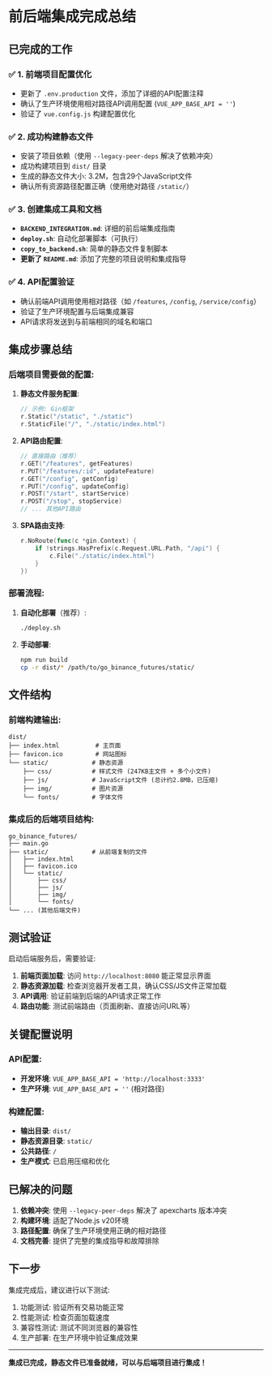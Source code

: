 # 前后端集成完成总结

## 已完成的工作

### ✅ 1. 前端项目配置优化
- 更新了 `.env.production` 文件，添加了详细的API配置注释
- 确认了生产环境使用相对路径API调用配置 (`VUE_APP_BASE_API = ''`)
- 验证了 `vue.config.js` 构建配置优化

### ✅ 2. 成功构建静态文件
- 安装了项目依赖（使用 `--legacy-peer-deps` 解决了依赖冲突）
- 成功构建项目到 `dist/` 目录
- 生成的静态文件大小: 3.2M，包含29个JavaScript文件
- 确认所有资源路径配置正确（使用绝对路径 `/static/`）

### ✅ 3. 创建集成工具和文档
- **`BACKEND_INTEGRATION.md`**: 详细的前后端集成指南
- **`deploy.sh`**: 自动化部署脚本（可执行）
- **`copy_to_backend.sh`**: 简单的静态文件复制脚本
- **更新了 `README.md`**: 添加了完整的项目说明和集成指导

### ✅ 4. API配置验证
- 确认前端API调用使用相对路径（如 `/features`, `/config`, `/service/config`）
- 验证了生产环境配置与后端集成兼容
- API请求将发送到与前端相同的域名和端口

## 集成步骤总结

### 后端项目需要做的配置:

1. **静态文件服务配置**:
   ```go
   // 示例: Gin框架
   r.Static("/static", "./static")
   r.StaticFile("/", "./static/index.html")
   ```

2. **API路由配置**:
   ```go
   // 直接路由（推荐）
   r.GET("/features", getFeatures)
   r.PUT("/features/:id", updateFeature)
   r.GET("/config", getConfig)
   r.PUT("/config", updateConfig)
   r.POST("/start", startService)
   r.POST("/stop", stopService)
   // ... 其他API路由
   ```

3. **SPA路由支持**:
   ```go
   r.NoRoute(func(c *gin.Context) {
       if !strings.HasPrefix(c.Request.URL.Path, "/api") {
           c.File("./static/index.html")
       }
   })
   ```

### 部署流程:

1. **自动化部署**（推荐）:
   ```bash
   ./deploy.sh
   ```

2. **手动部署**:
   ```bash
   npm run build
   cp -r dist/* /path/to/go_binance_futures/static/
   ```

## 文件结构

### 前端构建输出:
```
dist/
├── index.html          # 主页面
├── favicon.ico         # 网站图标
└── static/            # 静态资源
    ├── css/           # 样式文件 (247KB主文件 + 多个小文件)
    ├── js/            # JavaScript文件 (总计约2.8MB，已压缩)
    ├── img/           # 图片资源
    └── fonts/         # 字体文件
```

### 集成后的后端项目结构:
```
go_binance_futures/
├── main.go
├── static/            # 从前端复制的文件
│   ├── index.html
│   ├── favicon.ico
│   └── static/
│       ├── css/
│       ├── js/
│       ├── img/
│       └── fonts/
└── ... (其他后端文件)
```

## 测试验证

启动后端服务后，需要验证:

1. **前端页面加载**: 访问 `http://localhost:8080` 能正常显示界面
2. **静态资源加载**: 检查浏览器开发者工具，确认CSS/JS文件正常加载
3. **API调用**: 验证前端到后端的API请求正常工作
4. **路由功能**: 测试前端路由（页面刷新、直接访问URL等）

## 关键配置说明

### API配置:
- **开发环境**: `VUE_APP_BASE_API = 'http://localhost:3333'`
- **生产环境**: `VUE_APP_BASE_API = ''` (相对路径)

### 构建配置:
- **输出目录**: `dist/`
- **静态资源目录**: `static/`
- **公共路径**: `/`
- **生产模式**: 已启用压缩和优化

## 已解决的问题

1. **依赖冲突**: 使用 `--legacy-peer-deps` 解决了 apexcharts 版本冲突
2. **构建环境**: 适配了Node.js v20环境
3. **路径配置**: 确保了生产环境使用正确的相对路径
4. **文档完善**: 提供了完整的集成指导和故障排除

## 下一步

集成完成后，建议进行以下测试:

1. 功能测试: 验证所有交易功能正常
2. 性能测试: 检查页面加载速度
3. 兼容性测试: 测试不同浏览器的兼容性
4. 生产部署: 在生产环境中验证集成效果

---

**集成已完成，静态文件已准备就绪，可以与后端项目进行集成！**